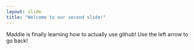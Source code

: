 ```yaml
---
layout: slide
title: "Welcome to our second slide!"
---
```

Maddie is finally learning how to actually use github!
Use the left arrow to go back!
